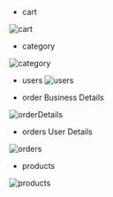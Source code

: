 - cart

![cart](https://github.com/yash0224/Food-Ordering-Platform/assets/86886844/1148b516-7a7c-406e-b656-30211a671ba4)

- category

![category](https://github.com/yash0224/Food-Ordering-Platform/assets/86886844/8056c504-f5b0-41cd-840a-68b914a13696)

- users
![users](https://github.com/yash0224/Food-Ordering-Platform/assets/86886844/ad0fde0f-8c2e-467d-9e08-20d4be5766a7)

- order Business Details 

![orderDetails](https://github.com/yash0224/Food-Ordering-Platform/assets/86886844/65f67a52-7db7-4c35-80b3-c9f54f48eb76)

- orders User Details

![orders](https://github.com/yash0224/Food-Ordering-Platform/assets/86886844/614e209f-071a-470a-b3d3-6b61aad9f1cf)

- products

![products](https://github.com/yash0224/Food-Ordering-Platform/assets/86886844/415b37dd-19a4-4be0-a744-b04ec3615c1e)
